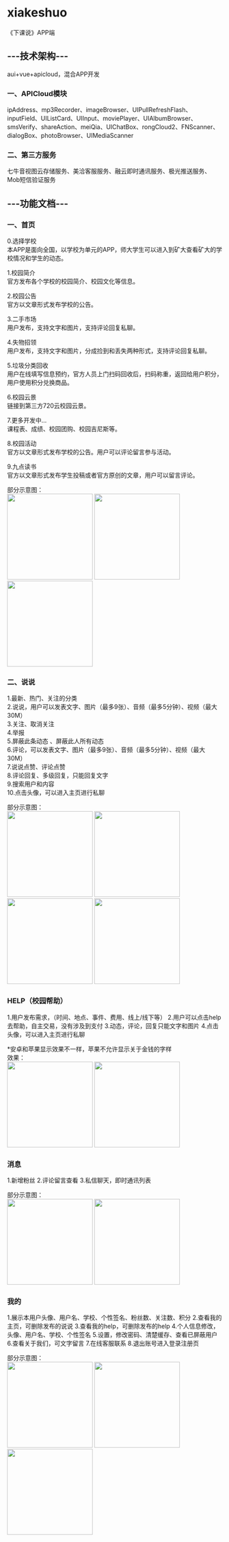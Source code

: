 # xiakeshuo
《下课说》APP端
## ---技术架构---
aui+vue+apicloud，混合APP开发  
### 一、APICloud模块
ipAddress、mp3Recorder、imageBrowser、UIPullRefreshFlash、  
inputField、UIListCard、UIInput、moviePlayer、UIAlbumBrowser、  
smsVerify、shareAction、meiQia、UIChatBox、rongCloud2、FNScanner、  
dialogBox、photoBrowser、UIMediaScanner  

### 二、第三方服务
七牛音视图云存储服务、美洽客服服务、融云即时通讯服务、极光推送服务、Mob短信验证服务  

## ---功能文档---
### 一、首页
0.选择学校   
  本APP是面向全国，以学校为单元的APP，师大学生可以进入到矿大查看矿大的学校情况和学生的动态。 
  
1.校园简介  
  官方发布各个学校的校园简介、校园文化等信息。

2.校园公告  
  官方以文章形式发布学校的公告。
  
3.二手市场  
  用户发布，支持文字和图片，支持评论回复私聊。
  
4.失物招领  
  用户发布，支持文字和图片，分成捡到和丢失两种形式，支持评论回复私聊。
  
5.垃圾分类回收  
  用户在线填写信息预约，官方人员上门扫码回收后，扫码称重，返回给用户积分，用户使用积分兑换商品。
  
6.校园云景  
  链接到第三方720云校园云景。
  
7.更多开发中...  
  课程表、成绩、校园团购、校园吉尼斯等。
  
8.校园活动  
  官方以文章形式发布学校的公告。用户可以评论留言参与活动。
  
9.九点读书  
  官方以文章形式发布学生投稿或者官方原创的文章，用户可以留言评论。  
  

部分示意图：   
  <img src="http://m.qpic.cn/psb?/V14QvJYi1Zp3gm/z*pnqTvgG9nfwvzC3SCK6gXd*waD*7iGf*aKTJUBmkA!/b/dLYAAAAAAAAA&bo=OASABwAAAAARB4s!&rf=viewer_4" width="200"/> 
  <img src="http://m.qpic.cn/psb?/V14QvJYi1Zp3gm/e09anXwYsrna0eZaOt*c0HQbd9tWcJqTU1oT8naMNW0!/b/dL4AAAAAAAAA&bo=OASABwAAAAARF5s!&rf=viewer_4" width="200"/>
  <img src="http://m.qpic.cn/psb?/V14QvJYi1Zp3gm/yeWax4qVFdZvEJyoXBCrdJOdwgbTgBDMi27Owur4nLY!/b/dL4AAAAAAAAA&bo=OASABwAAAAARF5s!&rf=viewer_4" width="200"/>
    
### 二、说说
1.最新、热门、关注的分类  
2.说说，用户可以发表文字、图片（最多9张）、音频（最多5分钟）、视频（最大30M）  
3.关注、取消关注  
4.举报  
5.屏蔽此条动态 、屏蔽此人所有动态  
6.评论，可以发表文字、图片（最多9张）、音频（最多5分钟）、视频（最大30M）  
7.说说点赞、评论点赞  
8.评论回复、多级回复，只能回复文字  
9.搜索用户和内容  
10.点击头像，可以进入主页进行私聊

部分示意图：   
  <img src="http://m.qpic.cn/psb?/V14QvJYi1Zp3gm/LOwGoTLFE8IaArt5iHqVkrSzhHzlPkzSUdzM5dlmJMI!/b/dDcBAAAAAAAA&bo=OASABwAAAAADR9k!&rf=viewer_4" width="200"/> 
  <img src="http://m.qpic.cn/psb?/V14QvJYi1Zp3gm/b1U8Ver3R4fXyXfj2kn505YUFP8872fnF05ET3mFhXY!/b/dDQBAAAAAAAA&bo=OASABwAAAAADB5k!&rf=viewer_4" width="200"/>
  <img src="http://m.qpic.cn/psb?/V14QvJYi1Zp3gm/vL328B7oO*7PQ8zrsRR2XGIxmP29w0E9nL9IidtY27Q!/b/dL8AAAAAAAAA&bo=OASABwAAAAADR9k!&rf=viewer_4" width="200"/>
  <img src="http://m.qpic.cn/psb?/V14QvJYi1Zp3gm/2kzfzVaCkRKXfBbD9VCf1dPFQep0fdjA2cg0AUNdwek!/b/dDQBAAAAAAAA&bo=OASABwAAAAADJ7k!&rf=viewer_4" width="200"/>   
  

### HELP（校园帮助）
1.用户发布需求，（时间、地点、事件、费用、线上/线下等）
2.用户可以点击help去帮助，自主交易，没有涉及到支付
3.动态，评论，回复只能文字和图片
4.点击头像，可以进入主页进行私聊

\*安卓和苹果显示效果不一样，苹果不允许显示关于金钱的字样  
效果：   
  <img src="http://m.qpic.cn/psb?/V14QvJYi1Zp3gm/3EEaUFgcOp0Hg5W79LTpMD*5yZ6oiu87Q7U6lIsYvE4!/b/dLYAAAAAAAAA&bo=OASABwAAAAADN6k!&rf=viewer_4" width="200"/> 
  <img src="http://m.qpic.cn/psb?/V14QvJYi1Zp3gm/PmsbuislWiiZj4uB5VsCwxAteo4WHfKc*lU5bcImARE!/b/dL8AAAAAAAAA&bo=OASABwAAAAADJ7k!&rf=viewer_4" width="200"/>
  
    
### 消息
1.新增粉丝
2.评论留言查看
3.私信聊天，即时通讯列表
  
 部分示意图：   
  <img src="http://m.qpic.cn/psb?/V14QvJYi1Zp3gm/s4n8hjnk9rUhESnNxr*5Vuer*MlyJudWwRzQkAa*b.A!/b/dL4AAAAAAAAA&bo=OASABwAAAAADJ7k!&rf=viewer_4" width="200"/> 
  <img src="http://m.qpic.cn/psb?/V14QvJYi1Zp3gm/3CuaKWPeTW0kG78woo4hCNJrw.0IPOj2IFJEH*YPjbo!/b/dEkBAAAAAAAA&bo=OASABwAAAAADN6k!&rf=viewer_4" width="200"/>
  
    
### 我的
1.展示本用户头像、用户名、学校、个性签名、粉丝数、关注数、积分
2.查看我的主页，可删除发布的说说
3.查看我的help，可删除发布的help
4.个人信息修改，头像、用户名、学校、个性签名
5.设置，修改密码、清楚缓存、查看已屏蔽用户
6.查看关于我们，可文字留言
7.在线客服联系
8.退出账号进入登录注册页
 
 部分示意图：   
  <img src="http://m.qpic.cn/psb?/V14QvJYi1Zp3gm/*1lGHdY1fMCQx1VmZFxjm0L.s0A3VkJY.n*KAzQcVtA!/b/dD4BAAAAAAAA&bo=OASABwAAAAADJ7k!&rf=viewer_4" width="200"/> 
  <img src="http://m.qpic.cn/psb?/V14QvJYi1Zp3gm/Iu07Hy2hf9P5bMgPtu3gsLWQla*ZGh3YUucqUqvK5As!/b/dDQBAAAAAAAA&bo=OASABwAAAAADF4k!&rf=viewer_4" width="200"/>
    <img src="http://m.qpic.cn/psb?/V14QvJYi1Zp3gm/hR3wcgAdjy36S3vQ0z7kRLNu3yB*6I6buhoh.N4z9aQ!/b/dDIBAAAAAAAA&bo=OASABwAAAAADV8k!&rf=viewer_4" width="200"/>

